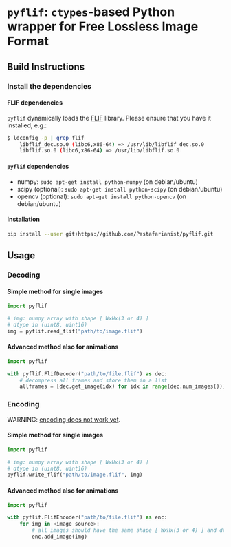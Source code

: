# `pyflif`: `ctypes`-based Python wrapper for Free Lossless Image Format

## Build Instructions

### Install the dependencies

#### FLIF dependencies

`pyflif` dynamically loads the [FLIF](https://github.com/FLIF-hub/FLIF) library. Please ensure that you have it installed, e.g.:

```bash
$ ldconfig -p | grep flif
    libflif_dec.so.0 (libc6,x86-64) => /usr/lib/libflif_dec.so.0
    libflif.so.0 (libc6,x86-64) => /usr/lib/libflif.so.0
```

#### `pyflif` dependencies

 - numpy: `sudo apt-get install python-numpy` (on debian/ubuntu)
 - scipy (optional): `sudo apt-get install python-scipy` (on debian/ubuntu)
 - opencv (optional): `sudo apt-get install python-opencv` (on debian/ubuntu)

#### Installation

```bash
pip install --user git+https://github.com/Pastafarianist/pyflif.git
```

## Usage

### Decoding

#### Simple method for single images

```python
import pyflif

# img: numpy array with shape [ WxHx(3 or 4) ]
# dtype in (uint8, uint16)
img = pyflif.read_flif("path/to/image.flif")
```

#### Advanced method also for animations

```python
import pyflif

with pyflif.FlifDecoder("path/to/file.flif") as dec:
    # decompress all frames and store them in a list
    allframes = [dec.get_image(idx) for idx in range(dec.num_images())]
```

### Encoding

WARNING: [encoding does not work yet](https://github.com/Pastafarianist/pyflif/issues/1).

#### Simple method for single images

```python
import pyflif

# img: numpy array with shape [ WxHx(3 or 4) ]
# dtype in (uint8, uint16)
pyflif.write_flif("path/to/image.flif", img)
```

#### Advanced method also for animations

```python
import pyflif

with pyflif.FlifEncoder("path/to/file.flif") as enc:
    for img in <image source>:
	    # all images should have the same shape [ WxHx(3 or 4) ] and dtype (uint8/uint16)
	    enc.add_image(img)
```
